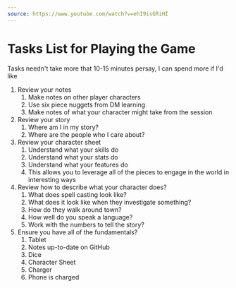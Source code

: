 ```yaml
---
source: https://www.youtube.com/watch?v=ehI9isGRiHI
---
```

# Tasks List for Playing the Game
Tasks needn't take more that 10-15 minutes persay, I can spend more if I'd like
1. Review your notes
	1. Make notes on other player characters
	2. Use six piece nuggets from DM learning
	3. Make notes of what your character might take from the session
2. Review your story
	1. Where am I in my story?
	2. Where are the people who I care about?
3. Review your character sheet
	1. Understand what your skills do
	2. Understand what your stats do
	3. Understand what your features do
	4. This allows you to leverage all of the pieces to engage in the world in interesting ways
4. Review how to describe what your character does?
	1. What does spell casting look like?
	2. What does it look like when they investigate something?
	3. How do they walk around town?
	4. How well do you speak a language?
	5. Work with the numbers to tell the story?
5. Ensure you have all of the fundamentals?
	1. Tablet
	2. Notes up-to-date on GitHub
	3. Dice
	4. Character Sheet
	5. Charger
	6. Phone is charged